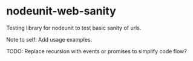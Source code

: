 nodeunit-web-sanity
===================

Testing library for nodeunit to test basic sanity of urls.

Note to self: Add usage examples.

TODO: Replace recursion with events or promises to simplify code flow?
